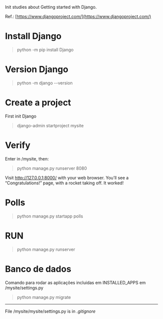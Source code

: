 Init studies about Getting started with Django.

Ref.: [https://www.djangoproject.com/](https://www.djangoproject.com/)

# Install Django

> python -m pip install Django

# Version Django

> python -m django --version

# Create a project

First  init Django

> django-admin startproject mysite

# Verify

Enter in /mysite, then:

> python manage.py runserver 8080

Visit http://127.0.0.1:8000/ with your web browser. You’ll see a “Congratulations!” page, with a rocket taking off. It worked!

# Polls

> python manage.py startapp polls

# RUN

> python manage.py runserver

# Banco de dados

Comando para rodar as aplicações incluidas em INSTALLED_APPS em /mysite/settings.py

> python manage.py migrate

------
File /mysite/mysite/settings.py is in *.gitignore*
